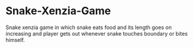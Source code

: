 # Snake-Xenzia-Game
Snake xenzia game in which snake eats food and its length goes on increasing and player gets out whenever snake touches boundary or bites himself.
